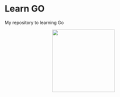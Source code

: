 # Learn GO

My repository to learning Go

<p align="center">
<img src="https://raw.githubusercontent.com/httpsecure/gophers/master/7TH_BIRTHDAY.png" background-color="#000" align="center" width="200" height="200">
</p>
